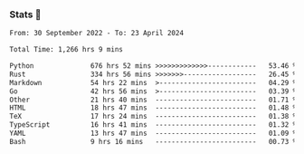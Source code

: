 ### Stats 👋
<!--START_SECTION:waka-->

```txt
From: 30 September 2022 - To: 23 April 2024

Total Time: 1,266 hrs 9 mins

Python              676 hrs 52 mins >>>>>>>>>>>>>------------   53.46 %
Rust                334 hrs 56 mins >>>>>>>------------------   26.45 %
Markdown            54 hrs 22 mins  >------------------------   04.29 %
Go                  42 hrs 56 mins  >------------------------   03.39 %
Other               21 hrs 40 mins  -------------------------   01.71 %
HTML                18 hrs 47 mins  -------------------------   01.48 %
TeX                 17 hrs 24 mins  -------------------------   01.38 %
TypeScript          16 hrs 41 mins  -------------------------   01.32 %
YAML                13 hrs 47 mins  -------------------------   01.09 %
Bash                9 hrs 16 mins   -------------------------   00.73 %
```

<!--END_SECTION:waka-->

<!--
**buhaytza2005/buhaytza2005** is a ✨ _special_ ✨ repository because its `README.md` (this file) appears on your GitHub profile.

Here are some ideas to get you started:

- 🔭 I’m currently working on ...
- 🌱 I’m currently learning ...
- 👯 I’m looking to collaborate on ...
- 🤔 I’m looking for help with ...
- 💬 Ask me about ...
- 📫 How to reach me: ...
- 😄 Pronouns: ...
- ⚡ Fun fact: ...
-->


